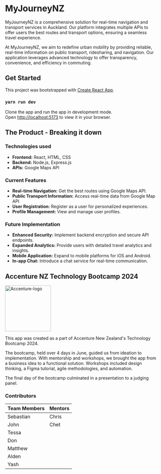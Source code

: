 # MyJourneyNZ



MyJourneyNZ is a comprehensive solution for real-time navigation and transport services in Auckland. Our platform integrates multiple APIs to offer users the best routes and transport options, ensuring a seamless travel experience.

At MyJourneyNZ, we aim to redefine urban mobility by providing reliable, real-time information on public transport, ridesharing, and navigation. Our application leverages advanced technology to offer transparency, convenience, and efficiency in commuting.

## Get Started

This project was bootstrapped with [Create React App](https://github.com/facebook/create-react-app).

### `yarn run dev`

Clone the app and run the app in development mode.\
Open [http://localhost:5173](http://localhost:5173) to view it in your browser.

## The Product - Breaking it down

### Technologies used

- **Frontend:** React, HTML, CSS
- **Backend:** Node.js, Express.js
- **APIs:** Google Maps API

### Current Features

- **Real-time Navigation:** Get the best routes using Google Maps API.
- **Public Transport Information:** Access real-time data from Google Map API
- **User Registration:** Register as a user for personalized experiences.
- **Profile Management:** View and manage user profiles.

### Future Implementation

- **Enhanced Security:** Implement backend encryption and secure API endpoints.
- **Expanded Analytics:** Provide users with detailed travel analytics and insights.
- **Mobile Application:** Expand to mobile platforms for iOS and Android.
- **In-app Chat:** Introduce a chat service for real-time communication.

## Accenture NZ Technology Bootcamp 2024

<img src="path-to-your-logo/Accenture-logo.png" alt="Accenture-logo" width="150"/>

This app was created as a part of Accenture New Zealand's Technology Bootcamp 2024.

The bootcamp, held over 4 days in June, guided us from ideation to implementation. With mentorship and workshops, we brought the app from a business idea to a functional solution. Workshops included design thinking, a Figma tutorial, agile methodologies, and automation.

The final day of the bootcamp culminated in a presentation to a judging panel. 

### Contributors

| Team Members | Mentors  |
| ------------ | -------- |
| Sebastian    | Chris    |
| John         | Chet     |
| Tessa        |
| Don          |
| Matthew      |
| Alden        |
| Yash         |
